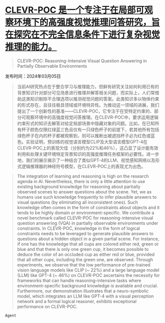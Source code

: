 # [CLEVR-POC 是一个专注于在局部可观察环境下的高强度视觉推理问答研究，旨在探究在不完全信息条件下进行复杂视觉推理的能力。](https://arxiv.org/abs/2403.03203)

> CLEVR-POC: Reasoning-Intensive Visual Question Answering in Partially Observable Environments

发布时间：2024年03月05日

> 当前AI研究热点在于整合学习与推理能力，但鲜有研究关注如何利用已有的背景知识针对部分可见场景进行推理并解答相关问题，而实际上，人们常借助这类知识剔除不合理选项以推测视觉问题的答案。此类知识多以物体约束的形式存在，且往往极具领域或环境特异性。为推动这一领域的进展，我们提出了一个创新性的基准——CLEVR-POC，它专注于在受特定约束的、部分可观察环境中的高强度视觉问答推理。在CLEVR-POC中，要求运用逻辑约束形式的知识去解答对给定局部场景中隐藏对象的问题。比如，在已知所有杯子颜色仅限红绿蓝三色且仅有一只绿色杯子的前提下，若其他所有包括绿色杯子在内的杯子都被观察到，则可以推断出被遮挡杯子必为红色或蓝色。实验证明，预训练的视觉语言模型CLIP及大型语言模型GPT-4在CLEVR-POC上的表现欠佳（分别约为22%和46%），这凸显了设计能有效利用和处理关键环境特定背景知识的高强度推理任务框架的必要性。进一步地，我们的展示揭示了一种结合了类似GPT-4的LLM、视觉感知网络以及形式逻辑推理器的神经符号模型，在CLEVR-POC上的表现尤为出色。

> The integration of learning and reasoning is high on the research agenda in AI. Nevertheless, there is only a little attention to use existing background knowledge for reasoning about partially observed scenes to answer questions about the scene. Yet, we as humans use such knowledge frequently to infer plausible answers to visual questions (by eliminating all inconsistent ones). Such knowledge often comes in the form of constraints about objects and it tends to be highly domain or environment-specific. We contribute a novel benchmark called CLEVR-POC for reasoning-intensive visual question answering (VQA) in partially observable environments under constraints. In CLEVR-POC, knowledge in the form of logical constraints needs to be leveraged to generate plausible answers to questions about a hidden object in a given partial scene. For instance, if one has the knowledge that all cups are colored either red, green or blue and that there is only one green cup, it becomes possible to deduce the color of an occluded cup as either red or blue, provided that all other cups, including the green one, are observed. Through experiments, we observe that the low performance of pre-trained vision language models like CLIP (~ 22%) and a large language model (LLM) like GPT-4 (~ 46%) on CLEVR-POC ascertains the necessity for frameworks that can handle reasoning-intensive tasks where environment-specific background knowledge is available and crucial. Furthermore, our demonstration illustrates that a neuro-symbolic model, which integrates an LLM like GPT-4 with a visual perception network and a formal logical reasoner, exhibits exceptional performance on CLEVR-POC.

`Agent`